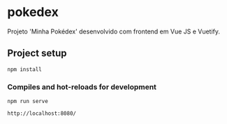 # pokedex

Projeto 'Minha Pokédex' desenvolvido com frontend em Vue JS e Vuetify.


## Project setup
```
npm install
```

### Compiles and hot-reloads for development
```
npm run serve
```

```
http://localhost:8080/
```
